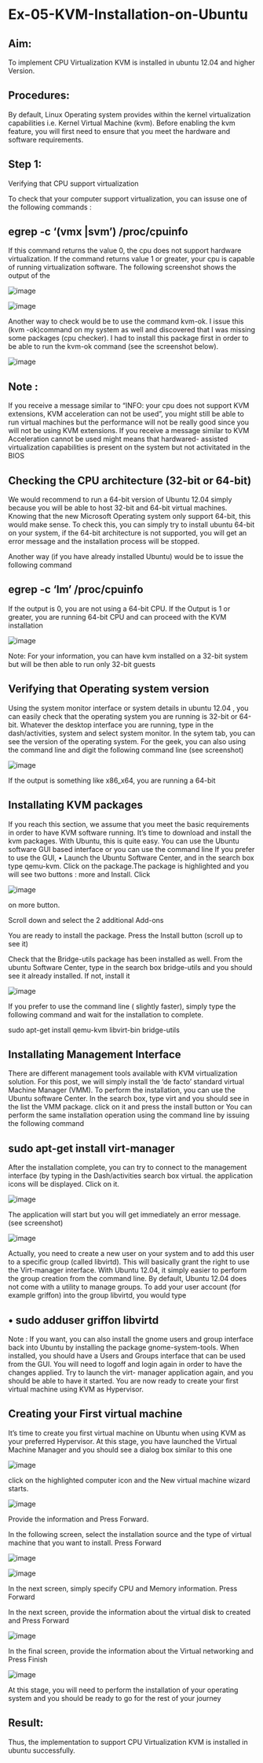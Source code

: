 # Ex-05-KVM-Installation-on-Ubuntu
## Aim:
To implement CPU Virtualization KVM is installed in ubuntu 12.04 and higher Version.

## Procedures:
By default, Linux Operating system provides within the kernel virtualization capabilities i.e. Kernel Virtual Machine (kvm). Before enabling the kvm feature, you will first need to ensure that you meet the hardware and software requirements.

## Step 1:
Verifying that CPU support virtualization

To check that your computer support virtualization, you can issuse one of the following commands :

## egrep -c ‘(vmx |svm’) /proc/cpuinfo

If this command returns the value 0, the cpu does not support hardware virtualization. If the command returns value 1 or greater, your cpu is capable of running virtualization software. The following screenshot shows the output of the


![image](https://github.com/varshithathirumalachari/Ex-05-KVM-Installation-on-Ubuntu/assets/131793193/0b856ca9-a6da-471b-bfff-2c892da7985c)

 ![image](https://github.com/varshithathirumalachari/Ex-05-KVM-Installation-on-Ubuntu/assets/131793193/dbba6e85-e20f-4471-95f8-6718f6678aa3)

Another way to check would be to use the command kvm-ok.
I issue this (kvm -ok)command on my system as well and discovered that I was missing some packages (cpu checker). I had to install this package first in order to be able to run the kvm-ok command (see the screenshot below).
 
![image](https://github.com/varshithathirumalachari/Ex-05-KVM-Installation-on-Ubuntu/assets/131793193/43fce8e8-f922-42f7-bac3-c4ae20344bf0)

## Note :
If you receive a message similar to “INFO: your cpu does not support KVM extensions, KVM acceleration can not be used”, you might still be able to run virtual machines but the performance will not be really good since you will not be using KVM extensions.
If you receive a message similar to KVM Acceleration cannot be used might means that hardwared- assisted virtualization capabilities is present on the system but not activitated in the BIOS
## Checking the CPU architecture (32-bit or 64-bit)

We would recommend to run a 64-bit version of Ubuntu 12.04 simply because you will be able to host 32-bit and 64-bit virtual machines. Knowing that the new Microsoft Operating system only support 64-bit, this would make sense. To check this, you can simply try to install ubuntu 64-bit on your system, if the 64-bit architecture is not supported, you will get an error message and the installation process will be stopped.

Another way (if you have already installed Ubuntu) would be to issue the following command

## egrep -c ‘lm’ /proc/cpuinfo

If the output is 0, you are not using a 64-bit CPU. If the Output is 1 or greater, you are running
64-bit CPU and can proceed with the KVM installation

![image](https://github.com/varshithathirumalachari/Ex-05-KVM-Installation-on-Ubuntu/assets/131793193/7f76ce70-7b48-4197-9dd0-e1a8665420ed)

Note: For your information, you can have kvm installed on a 32-bit system but will be then able to run only 32-bit guests

## Verifying that Operating system version

Using the system monitor interface or system details in ubuntu 12.04 , you can easily check that the operating system you are running is 32-bit or 64-bit. Whatever the desktop interface you are running, type in the dash/activities, system and select system monitor. In the sytem tab, you can see the version of the operating system.
For the geek, you can also using the command line and digit the following command line (see screenshot)

![image](https://github.com/varshithathirumalachari/Ex-05-KVM-Installation-on-Ubuntu/assets/131793193/f615c869-d9f9-4008-b0e5-6f59720bc12e)

If the output is something like x86_x64, you are running a 64-bit
 
## Installating KVM packages
If you reach this section, we assume that you meet the basic requirements in order to have KVM software running. It’s time to download and install the kvm packages. With Ubuntu, this is quite easy. You can use the Ubuntu software GUI based interface or you can use the command line
If you prefer to use the GUI,
•	Launch the Ubuntu Software Center, and in the search box type qemu-kvm. Click on the package.The package is highlighted and you will see two buttons : more and Install. Click

![image](https://github.com/varshithathirumalachari/Ex-05-KVM-Installation-on-Ubuntu/assets/131793193/0e4adb1a-2e11-4a4a-88ce-3ce34a172405)

on more button.



Scroll down and select the 2 additional Add-ons

You are ready to install the package. Press the Install button (scroll up to see it)

Check that the Bridge-utils package has been installed as well. From the ubuntu Software Center, type in the search box bridge-utils and you should see it already installed. If not, install it
 
 ![image](https://github.com/varshithathirumalachari/Ex-05-KVM-Installation-on-Ubuntu/assets/131793193/8425006a-7818-438d-963b-a3a3bde4a135)

If you prefer to use the command line ( slightly faster), simply type the following command and wait for the installation to complete.

sudo apt-get install qemu-kvm libvirt-bin bridge-utils

## Installating Management Interface
There are different management tools available with KVM virtualization solution. For this post, we will simply install the ‘de facto’ standard virtual Machine Manager (VMM). To perform the installation, you can use the Ubuntu software Center. In the search box, type virt and you should see in the list the VMM package. click on it and press the install button
or
You can perform the same installation operation using the command line by issuing the following command
## sudo apt-get install virt-manager
After the installation complete, you can try to connect to the management interface (by typing in the Dash/activities search box virtual. the application icons will be displayed. Click on it.
 
 ![image](https://github.com/varshithathirumalachari/Ex-05-KVM-Installation-on-Ubuntu/assets/131793193/e8409ee1-1ab7-4dae-b632-39b61f910bb9)


The application will start but you will get immediately an error message. (see screenshot)

![image](https://github.com/varshithathirumalachari/Ex-05-KVM-Installation-on-Ubuntu/assets/131793193/037ffb13-8971-440f-b325-490e35a21c41)

Actually, you need to create a new user on your system and to add this user to a specific group (called libvirtd). This will basically grant the right to use the Virt-manager interface. With Ubuntu 12.04, it simply easier to perform the group creation from the command line. By default, Ubuntu
12.04 does not come with a utility to manage groups.
To add your user account (for example griffon) into the group libvirtd, you would type
## •	sudo adduser griffon libvirtd
 
Note : If you want, you can also install the gnome users and group interface back into Ubuntu by installing the package gnome-system-tools. When installed, you should have a Users and Groups interface that can be used from the GUI.
You will need to logoff and login again in order to have the changes applied. Try to launch the virt- manager application again, and you should be able to have it started. You are now ready to create your first virtual machine using KVM as Hypervisor.

## Creating your First virtual machine
It’s time to create you first virtual machine on Ubuntu when using KVM as your preferred Hypervisor. At this stage, you have launched the Virtual Machine Manager and you should see a dialog box similar to this one

![image](https://github.com/varshithathirumalachari/Ex-05-KVM-Installation-on-Ubuntu/assets/131793193/b884a742-314d-4e61-99a1-6d7cd0e7e7eb)

click on the highlighted computer icon and the New virtual machine wizard starts.

 ![image](https://github.com/varshithathirumalachari/Ex-05-KVM-Installation-on-Ubuntu/assets/131793193/e869cdd0-20d9-4ac6-a6c4-ab8b75d6c997)

Provide the information and Press Forward.

In the following screen, select the installation source and the type of virtual machine that you want to install. Press Forward

![image](https://github.com/varshithathirumalachari/Ex-05-KVM-Installation-on-Ubuntu/assets/131793193/c41d652d-1202-4db9-ba0d-4c7915cb72ef)

![image](https://github.com/varshithathirumalachari/Ex-05-KVM-Installation-on-Ubuntu/assets/131793193/f543b17e-30f5-485d-a936-7b6e7b98697e)

In the next screen, simply specify CPU and Memory information. Press Forward
 
In the next screen, provide the information about the virtual disk to created and Press Forward


![image](https://github.com/varshithathirumalachari/Ex-05-KVM-Installation-on-Ubuntu/assets/131793193/863a9bb0-0c47-4c4c-ac8d-f7af0cbfe888)


In the final screen, provide the information about the Virtual networking and Press Finish

![image](https://github.com/varshithathirumalachari/Ex-05-KVM-Installation-on-Ubuntu/assets/131793193/ec1b0706-5663-4acc-b6de-6c53986e3ab9)


At this stage, you will need to perform the installation of your operating system and you should be ready to go for the rest of your journey

## Result:
Thus, the implementation to support CPU Virtualization KVM is installed in ubuntu
successfully.
